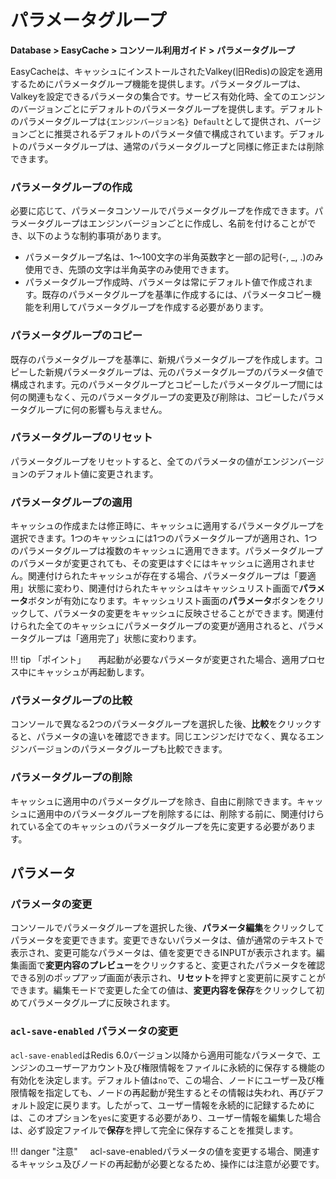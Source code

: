 # パラメータグループ

**Database > EasyCache > コンソール利用ガイド > パラメータグループ**

EasyCacheは、キャッシュにインストールされたValkey(旧Redis)の設定を適用するためにパラメータグループ機能を提供します。パラメータグループは、Valkeyを設定できるパラメータの集合です。サービス有効化時、全てのエンジンのバージョンごとにデフォルトのパラメータグループを提供します。デフォルトのパラメータグループは`{エンジンバージョン名} Default`として提供され、バージョンごとに推奨されるデフォルトのパラメータ値で構成されています。デフォルトのパラメータグループは、通常のパラメータグループと同様に修正または削除できます。

### パラメータグループの作成

必要に応じて、パラメータコンソールでパラメータグループを作成できます。パラメータグループはエンジンバージョンごとに作成し、名前を付けることができ、以下のような制約事項があります。

* パラメータグループ名は、1～100文字の半角英数字と一部の記号(-, _, .)のみ使用でき、先頭の文字は半角英字のみ使用できます。
* パラメータグループ作成時、パラメータは常にデフォルト値で作成されます。既存のパラメータグループを基準に作成するには、パラメータコピー機能を利用してパラメータグループを作成する必要があります。

### パラメータグループのコピー

既存のパラメータグループを基準に、新規パラメータグループを作成します。コピーした新規パラメータグループは、元のパラメータグループのパラメータ値で構成されます。元のパラメータグループとコピーしたパラメータグループ間には何の関連もなく、元のパラメータグループの変更及び削除は、コピーしたパラメータグループに何の影響も与えません。

### パラメータグループのリセット

パラメータグループをリセットすると、全てのパラメータの値がエンジンバージョンのデフォルト値に変更されます。

### パラメータグループの適用

キャッシュの作成または修正時に、キャッシュに適用するパラメータグループを選択できます。1つのキャッシュには1つのパラメータグループが適用され、1つのパラメータグループは複数のキャッシュに適用できます。パラメータグループのパラメータが変更されても、その変更はすぐにはキャッシュに適用されません。関連付けられたキャッシュが存在する場合、パラメータグループは「要適用」状態に変わり、関連付けられたキャッシュはキャッシュリスト画面で**パラメータ**ボタンが有効になります。キャッシュリスト画面の**パラメータ**ボタンをクリックして、パラメータの変更をキャッシュに反映させることができます。関連付けられた全てのキャッシュにパラメータグループの変更が適用されると、パラメータグループは「適用完了」状態に変わります。

!!! tip 「ポイント」
    再起動が必要なパラメータが変更された場合、適用プロセス中にキャッシュが再起動します。

### パラメータグループの比較

コンソールで異なる2つのパラメータグループを選択した後、**比較**をクリックすると、パラメータの違いを確認できます。同じエンジンだけでなく、異なるエンジンバージョンのパラメータグループも比較できます。

### パラメータグループの削除

キャッシュに適用中のパラメータグループを除き、自由に削除できます。キャッシュに適用中のパラメータグループを削除するには、削除する前に、関連付けられている全てのキャッシュのパラメータグループを先に変更する必要があります。

## パラメータ

### パラメータの変更

コンソールでパラメータグループを選択した後、**パラメータ編集**をクリックしてパラメータを変更できます。変更できないパラメータは、値が通常のテキストで表示され、変更可能なパラメータは、値を変更できるINPUTが表示されます。編集画面で**変更内容のプレビュー**をクリックすると、変更されたパラメータを確認できる別のポップアップ画面が表示され、**リセット**を押すと変更前に戻すことができます。編集モードで変更した全ての値は、**変更内容を保存**をクリックして初めてパラメータグループに反映されます。

### `acl-save-enabled` パラメータの変更
`acl-save-enabled`はRedis 6.0バージョン以降から適用可能なパラメータで、エンジンのユーザーアカウント及び権限情報をファイルに永続的に保存する機能の有効化を決定します。デフォルト値は`no`で、この場合、ノードにユーザー及び権限情報を指定しても、ノードの再起動が発生するとその情報は失われ、再びデフォルト設定に戻ります。したがって、ユーザー情報を永続的に記録するためには、このオプションを`yes`に変更する必要があり、ユーザー情報を編集した場合は、必ず設定ファイルで**保存**を押して完全に保存することを推奨します。

!!! danger "注意"
    acl-save-enabledパラメータの値を変更する場合、関連するキャッシュ及びノードの再起動が必要となるため、操作には注意が必要です。